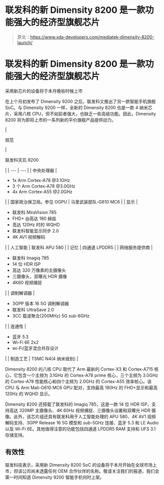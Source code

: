 # 联发科的新 Dimensity 8200 是一款功能强大的经济型旗舰芯片

> 原文：<https://www.xda-developers.com/mediatek-dimensity-8200-launch/>

# 联发科的新 Dimensity 8200 是一款功能强大的经济型旗舰芯片

采用新芯片的设备将于本月晚些时候上市

在上个月初发布了 Dimensity 9200 之后，联发科又推出了另一款智能手机旗舰 SoC。与 Dimensity 9200 一样，全新的 Dimensity 8200 也是一款 4 纳米芯片，采用八核 CPU，但不如前者强大，也缺乏一些高级功能。因此，Dimensity 8200 将为即将上市的一系列新的平价旗舰产品提供动力。

| 

规范

 | 

联发科天玑 8200

 |
| --- | --- |
| 中央处理器 | 

*   1x Arm Cortex-A78 @3.1GHz
*   3 个 Arm Cortex-A78 @3.0GHz
*   4x Arm Cortex-A55 @2.0GHz

 |
| 国家政治保卫局。参见 OGPU | 马里武装部队-G610 MC6 |
| 显示 | 

*   联发科 MiraVision 785
*   FHD+ @高达 180 赫兹
*   高达 120Hz 时的 WQHD
*   联发科智能显示同步 2.0
*   4K AV1 视频解码

 |
| 人工智能 | 联发科 APU 580 |
| 记忆 | 四通道 LPDDR5 |
| 网络服务提供商 | 

*   联发科 Imagiq 785
*   14 位 HDR ISP
*   高达 320 万像素的主摄像头
*   三摄像头，双曝光 HDR 摄像
*   4K60 视频捕捉

 |
| 调制解调器 | 

*   3GPP 版本 16 5G 调制解调器
*   联发科 UltraSave 2.0
*   3CC 载波聚合(200MHz) 5G sub-6GHz

 |
| 连通性 | 

*   蓝牙 5.3
*   Wi-Fi 6E 2x2
*   wi-Fi/蓝牙混合共存设计

 |
| 制造工艺 | TSMC N4(4 纳米级别) |

Dimensity 8200 的八核 CPU 取代了 Arm 最新的 Cortex-X3 和 Cortex-A715 核心，它包含一个主频为 3.1GHz 的 Cortex-A78 prime 核心，三个主频为 3.0GHz 的 Cortex-A78 性能核心和四个主频为 2.0GHz 的 Cortex-A55 效率核心。该 CPU 与 Arm Mali-G610 MC6 GPU 配对，支持最高 180Hz 的 FHD+显示和最高 120Hz 的 WQHD 显示。

Dimensity 8200 还搭载了联发科的 Imagiq 785，这是一款 14 位 HDR ISP，支持高达 320MP 主摄像头、4K 60Hz 视频捕捉、三摄像头设置和双曝光 HDR 摄像。此外，该芯片组还具有联发科用于人工智能处理的 APU 580、4K AV1 视频解码支持、3GPP Release 16 5G 模型和 sub-5GHz 连接、蓝牙 5.3 和 LE Audio 以及 Wi-Fi 6E。其他值得注意的功能包括四通道 LPDDR5 RAM 支持和 UFS 3.1 存储支持。

## 有效性

联发科技表示，采用新 Dimensity 8200 SoC 的设备将于本月开始在全球市场上市，但该公司尚未透露任何 OEM 合作伙伴的名称。敬请关注我们的报道，我们会第一时间知道 Dimensity 9200 智能手机何时上架。